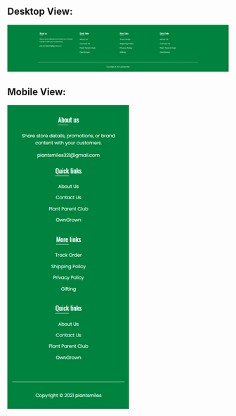 <h2>Desktop View:</h2>
<img src="/assets/footer-demo.png" alt="preview image">
<h2>Mobile View:</h2>
<img src="/assets/footer-mobile.png" alt="preview image">

